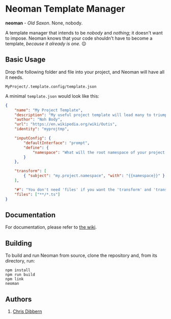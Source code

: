 # Neoman Template Manager

**neoman** - _Old Saxon_. None, nobody.

A template manager that intends to be _nobody_ and _nothing_; it doesn't want to impose. Neoman knows that your code shouldn't have to become a template, _because it already is one._ :relieved:

## Basic Usage

Drop the following folder and file into your project, and Neoman will have all it needs.

`MyProject/.template.config/template.json`

A minimal `template.json` would look like this:

```json
{
    "name": "My Project Template",
    "description": "My useful project template will lead many to triumph.",
    "author": "Noh Body",
    "url": "https://en.wikipedia.org/wiki/Outis",
    "identity": "myprojtmp",

    "inputConfig": {
        "defaultInterface": "prompt",
        "define": {
            "namespace": "What will the root namespace of your project be?"
        }
    },

    "transform": [
        { "subject": "my.project.namespace", "with": "{{namespace}}" }
    ],

    "#": "You don't need 'files' if you want the 'transform' and 'transformFiles' sections to apply to all files",
    "files": ["**/*.ts"]
}
```

## Documentation

For documentation, please refer to [the wiki](https://github.com/cdibbs/neoman/wiki).

## Building

To build and run Neoman from source, clone the repository and, from its directory, run:

```
npm install
npm run build
npm link
neoman
```


## Authors

1. [Chris Dibbern](://github.com/cdibbs)
